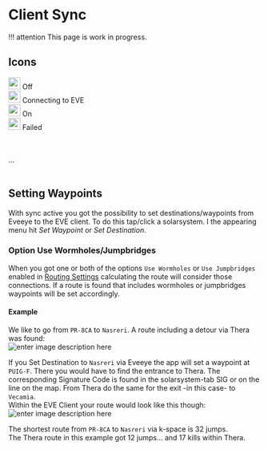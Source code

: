 # Client Sync

!!! attention
    This page is work in progress.

## Icons
<img src="https://raw.githubusercontent.com/Risingson/eedocs/master/docs/images/Marker-100_off.png" width="24" height="24" > Off<br>
<img src="https://raw.githubusercontent.com/Risingson/eedocs/master/docs/images/Marker-100_standby.png" width="24" height="24" > Connecting to EVE<br>
<img src="https://raw.githubusercontent.com/Risingson/eedocs/master/docs/images/Marker-100_on.png" width="24" height="24" > On<br>
<img src="https://raw.githubusercontent.com/Risingson/eedocs/master/docs/images/Marker-100_fail.png" width="24" height="24" > Failed<br>

<br><br>...<br><br>

## Setting Waypoints
With sync active you got the possibility to set destinations/waypoints from Eveeye to the EVE client. To do this tap/click a solarsystem. I the appearing menu hit *Set Waypoint* or *Set Destination*.
### Option Use Wormholes/Jumpbridges
When you got one or both of the options `Use Wormholes` or `Use Jumpbridges` enabled in [Routing Settings](https://eveeye.readthedocs.io/en/latest/ui/settings/#Route) calculating the route will consider those connections. If a route is found that includes wormholes or jumpbridges waypoints will be set accordingly.

#### Example
We like to go from `PR-8CA` to `Nasreri`.
A route including a detour via Thera was found:<br>![enter image description here](https://raw.githubusercontent.com/Risingson/eedocs/master/docs/images/route/Wormhole_routing_0.png)

If you Set Destination to `Nasreri` via Eveeye the app will set a waypoint at `PUIG-F`. There you would have to find the entrance to Thera. The corresponding Signature Code is found in the solarsystem-tab SIG or on the line on the map. From Thera do the same for the exit -in this case- to `Vecamia`.<br>
Within the EVE Client your route would look like this though:<br>
 ![enter image description here](https://raw.githubusercontent.com/Risingson/eedocs/master/docs/images/route/Wormhole_routing_1.png)

The shortest route from `PR-8CA` to `Nasreri` via k-space is 32 jumps.<br> 
The Thera route in this example got 12 jumps... and 17 kills within Thera.
<!--stackedit_data:
eyJoaXN0b3J5IjpbMjA2MTY3MjM1MCwtMTc2OTM5NDA4OCw4Mj
c4MDY4MjcsMTg4MDAwMTgsMTg5MjkyNjA4LC00MjE0NTUyOTgs
MTA2NDExMzc5LC0xMjgzNTM1MDk3LC03NzA5MzY4NDAsNjA3NT
Y0NDcsLTIxMDM3NzU4NjMsNDA0NDE0NjE5LC0yMDgwNTA4NTQ3
LDEyNTMxNDc2NTUsLTE0NjcwODg4OTQsMjAyODc3NjYyMSwtMT
UxMDUyNjA5MSwtMTM0NTg1MzI3OV19
-->